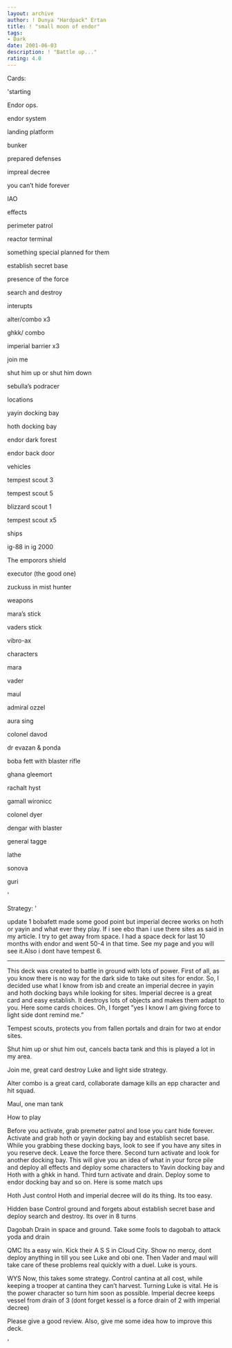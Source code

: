```yaml
---
layout: archive
author: ! Dunya "Hardpack" Ertan
title: ! "small moon of endor"
tags:
- Dark
date: 2001-06-03
description: ! "Battle up..."
rating: 4.0
---
```

Cards: 

'starting


Endor ops. 

endor system

landing platform

bunker

prepared defenses

impreal decree

you can’t hide forever

IAO


effects


perimeter patrol

reactor terminal

something special planned for them

establish secret base

presence of the force

search and destroy


interupts

alter/combo x3

ghkk/ combo 

imperial barrier x3

join me

shut him up or shut him down

sebulla’s podracer


locations

yayin docking bay

hoth docking bay

endor dark forest

endor back door


vehicles

tempest scout 3

tempest scout 5

blizzard scout 1

tempest scout x5


ships

ig-88 in ig 2000

The emporors shield

executor (the good one)

zuckuss in mist hunter


weapons

mara’s stick

vaders stick

vibro-ax


characters

mara

vader

maul

admiral ozzel

aura sing

colonel davod

dr evazan & ponda

boba fett with blaster rifle

ghana gleemort

rachalt hyst

gamall wironicc

colonel dyer

dengar with blaster

general tagge

lathe

sonova

guri

'

Strategy: '

update 1 bobafett made some good point but imperial decree works on hoth or yayin and what ever they play. If i see ebo than i use there sites as said in my article. I try to get away from space. I had a space deck for last 10 months with endor and went 50-4 in that time. See my page and you will see it.Also i dont have tempest 6. 


******** 




This deck was created to battle in ground with lots of power. First of all, as you know there is no way for the dark side to take out sites for endor. So, I decided use what I know from isb and create an imperial decree in yayin and hoth docking bays while looking for sites. Imperial decree is a great card and easy establish. It destroys lots of objects and makes them adapt to you. Here some cards choices. Oh, I forget ”yes I know I am giving force to light side dont remind me.”

Tempest scouts, protects you from fallen portals and drain for two at endor sites.

Shut him up or shut him out, cancels bacta tank and this is played a lot in my area.

Join me, great card destroy Luke and light side strategy.

Alter combo is a great card, collaborate damage kills an epp character and hit squad. 

Maul, one man tank


How to play

Before you activate, grab premeter patrol and lose you cant hide forever. Activate and grab hoth or yayin docking bay and establish secret base. While you grabbing these docking bays, look to see if you have any sites in you reserve deck. Leave the force there. Second turn activate and look for another docking bay. This will give you an idea of what in your force pile and deploy all effects and deploy some characters to Yavin docking bay and Hoth with a ghkk in hand. Third turn activate and drain. Deploy some to endor docking bay and so on. Here is some match ups


Hoth Just control Hoth and imperial decree will do its thing. Its too easy.  


Hidden base Control ground and forgets about establish secret base and deploy search and destroy. Its over in 8 turns


Dagobah Drain in space and ground. Take some fools to dagobah to attack yoda and drain


QMC Its a easy win. Kick their A S S  in Cloud City. Show no mercy, dont deploy anything in till you see Luke and obi one. Then Vader and maul will take care of these problems real quickly with a duel. Luke is yours.


WYS Now, this takes some strategy. Control cantina at all cost, while keeping a trooper at cantina they can’t harvest. Turning Luke is vital. He is the power character so turn him soon as possible. Imperial decree keeps vessel from drain of 3 (dont forget kessel is a force drain of 2 with imperial decree)


Please give a good review. Also, give me some idea how to improve this deck. 




'